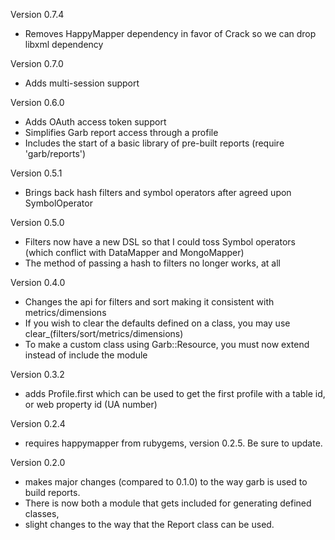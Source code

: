Version 0.7.4

  * Removes HappyMapper dependency in favor of Crack so we can drop libxml dependency

Version 0.7.0

  * Adds multi-session support

Version 0.6.0

  * Adds OAuth access token support
  * Simplifies Garb report access through a profile
  * Includes the start of a basic library of pre-built reports (require 'garb/reports')

Version 0.5.1
  
  * Brings back hash filters and symbol operators after agreed upon SymbolOperator

Version 0.5.0

  * Filters now have a new DSL so that I could toss Symbol operators (which conflict with DataMapper and MongoMapper)
  * The method of passing a hash to filters no longer works, at all

Version 0.4.0
  
  * Changes the api for filters and sort making it consistent with metrics/dimensions
  * If you wish to clear the defaults defined on a class, you may use clear_(filters/sort/metrics/dimensions)
  * To make a custom class using Garb::Resource, you must now extend instead of include the module

Version 0.3.2

  * adds Profile.first which can be used to get the first profile with a table id, or web property id (UA number)

Version 0.2.4

  * requires happymapper from rubygems, version 0.2.5. Be sure to update.

Version 0.2.0

  * makes major changes (compared to 0.1.0) to the way garb is used to build reports.
  * There is now both a module that gets included for generating defined classes,
  * slight changes to the way that the Report class can be used.
